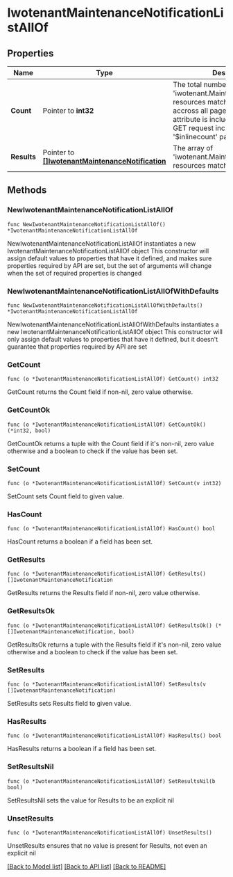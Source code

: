 # IwotenantMaintenanceNotificationListAllOf

## Properties

Name | Type | Description | Notes
------------ | ------------- | ------------- | -------------
**Count** | Pointer to **int32** | The total number of &#39;iwotenant.MaintenanceNotification&#39; resources matching the request, accross all pages. The &#39;Count&#39; attribute is included when the HTTP GET request includes the &#39;$inlinecount&#39; parameter. | [optional] 
**Results** | Pointer to [**[]IwotenantMaintenanceNotification**](IwotenantMaintenanceNotification.md) | The array of &#39;iwotenant.MaintenanceNotification&#39; resources matching the request. | [optional] 

## Methods

### NewIwotenantMaintenanceNotificationListAllOf

`func NewIwotenantMaintenanceNotificationListAllOf() *IwotenantMaintenanceNotificationListAllOf`

NewIwotenantMaintenanceNotificationListAllOf instantiates a new IwotenantMaintenanceNotificationListAllOf object
This constructor will assign default values to properties that have it defined,
and makes sure properties required by API are set, but the set of arguments
will change when the set of required properties is changed

### NewIwotenantMaintenanceNotificationListAllOfWithDefaults

`func NewIwotenantMaintenanceNotificationListAllOfWithDefaults() *IwotenantMaintenanceNotificationListAllOf`

NewIwotenantMaintenanceNotificationListAllOfWithDefaults instantiates a new IwotenantMaintenanceNotificationListAllOf object
This constructor will only assign default values to properties that have it defined,
but it doesn't guarantee that properties required by API are set

### GetCount

`func (o *IwotenantMaintenanceNotificationListAllOf) GetCount() int32`

GetCount returns the Count field if non-nil, zero value otherwise.

### GetCountOk

`func (o *IwotenantMaintenanceNotificationListAllOf) GetCountOk() (*int32, bool)`

GetCountOk returns a tuple with the Count field if it's non-nil, zero value otherwise
and a boolean to check if the value has been set.

### SetCount

`func (o *IwotenantMaintenanceNotificationListAllOf) SetCount(v int32)`

SetCount sets Count field to given value.

### HasCount

`func (o *IwotenantMaintenanceNotificationListAllOf) HasCount() bool`

HasCount returns a boolean if a field has been set.

### GetResults

`func (o *IwotenantMaintenanceNotificationListAllOf) GetResults() []IwotenantMaintenanceNotification`

GetResults returns the Results field if non-nil, zero value otherwise.

### GetResultsOk

`func (o *IwotenantMaintenanceNotificationListAllOf) GetResultsOk() (*[]IwotenantMaintenanceNotification, bool)`

GetResultsOk returns a tuple with the Results field if it's non-nil, zero value otherwise
and a boolean to check if the value has been set.

### SetResults

`func (o *IwotenantMaintenanceNotificationListAllOf) SetResults(v []IwotenantMaintenanceNotification)`

SetResults sets Results field to given value.

### HasResults

`func (o *IwotenantMaintenanceNotificationListAllOf) HasResults() bool`

HasResults returns a boolean if a field has been set.

### SetResultsNil

`func (o *IwotenantMaintenanceNotificationListAllOf) SetResultsNil(b bool)`

 SetResultsNil sets the value for Results to be an explicit nil

### UnsetResults
`func (o *IwotenantMaintenanceNotificationListAllOf) UnsetResults()`

UnsetResults ensures that no value is present for Results, not even an explicit nil

[[Back to Model list]](../README.md#documentation-for-models) [[Back to API list]](../README.md#documentation-for-api-endpoints) [[Back to README]](../README.md)



